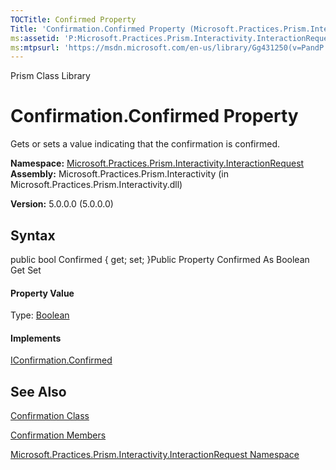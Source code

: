 ```yaml
---
TOCTitle: Confirmed Property
Title: 'Confirmation.Confirmed Property (Microsoft.Practices.Prism.Interactivity.InteractionRequest)'
ms:assetid: 'P:Microsoft.Practices.Prism.Interactivity.InteractionRequest.Confirmation.Confirmed'
ms:mtpsurl: 'https://msdn.microsoft.com/en-us/library/Gg431250(v=PandP.50)'
---
```


Prism Class Library

Confirmation.Confirmed Property
===================================

Gets or sets a value indicating that the confirmation is confirmed.

**Namespace:** [Microsoft.Practices.Prism.Interactivity.InteractionRequest](https://msdn.microsoft.com/n:microsoft.practices.prism.interactivity.interactionrequest)
**Assembly:** Microsoft.Practices.Prism.Interactivity (in Microsoft.Practices.Prism.Interactivity.dll)

**Version:** 5.0.0.0 (5.0.0.0)

## Syntax


<span id="syntaxToggle"></span>public bool Confirmed { get; set; }Public Property Confirmed As Boolean Get Set
#### Property Value

Type: [Boolean](http://msdn2.microsoft.com/en-us/library/a28wyd50)
#### Implements

[IConfirmation.Confirmed](https://msdn.microsoft.com/p:microsoft.practices.prism.interactivity.interactionrequest.iconfirmation.confirmed)

See Also
--------


[Confirmation Class](https://msdn.microsoft.com/t:microsoft.practices.prism.interactivity.interactionrequest.confirmation)

[Confirmation Members](https://msdn.microsoft.com/allmembers.t:microsoft.practices.prism.interactivity.interactionrequest.confirmation)

[Microsoft.Practices.Prism.Interactivity.InteractionRequest Namespace](https://msdn.microsoft.com/n:microsoft.practices.prism.interactivity.interactionrequest)

